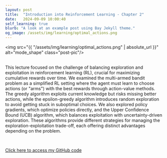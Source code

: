 ```yaml
---
layout: post
title:  "Introduction into Reinforcement Learning - Chapter 2"
date:   2024-09-09 10:00:40
self_learning: true
blurb: "A look at an example post using Bay Jekyll theme."
og_image: /assets/img/learning/optimal_actions.png
---
```


<img src="{{ "/assets/img/learning/optimal_actions.png" | absolute_url }}" alt="mode_shape" class="post-pic"/>
<br />
<br />

This lecture focused on the challenge of balancing exploration and exploitation in reinforcement learning (RL), crucial for maximizing cumulative rewards over time. We examined the multi-armed bandit problem as a simplified RL setting where the agent must learn to choose actions (or "arms") with the best rewards through action-value methods. The greedy algorithm exploits current knowledge but risks missing better actions, while the epsilon-greedy algorithm introduces random exploration to avoid getting stuck in suboptimal choices. We also explored policy gradients, which optimize policies directly, and the Upper Confidence Bound (UCB) algorithm, which balances exploitation with uncertainty-driven exploration. These algorithms provide different strategies for managing the exploration-exploitation trade-off, each offering distinct advantages depending on the problem.

<br />

[Click here to access my GitHub code](https://github.com/YaroKazakov/RL-phd/blob/main/RL%20book/code/Chapter2-Multi-armed-Bandits-problems.ipynb)

<br />
